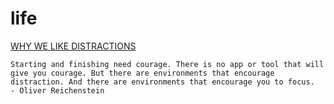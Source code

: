 # life

[WHY WE LIKE DISTRACTIONS](https://ia.net/topics/distractions-and-how-to-fight-them/)
```
Starting and finishing need courage. There is no app or tool that will give you courage. But there are environments that encourage distraction. And there are environments that encourage you to focus.
- Oliver Reichenstein
```
